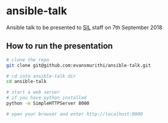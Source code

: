 # ansible-talk

Ansible talk to be presented to [SIL](http://savannahinformatics.com) staff on
7th September 2018

## How to run the presentation

```bash
# clone the repo
git clone git@github.com:evansmurithi/ansible-talk.git

# cd into ansible-talk dir
cd ansible-talk

# start a web server
# if you have python installed
python -m SimpleHTTPServer 8000

# open your browser and enter http://localhost:8000
```
